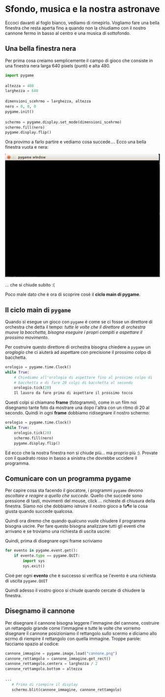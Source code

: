 # Sfondo, musica e la nostra astronave

Eccoci davanti al foglo bianco, vediamo di rimepirlo. Vogliamo fare una bella finestra che resta aperta fino a quando 
non la chiudiamo con il nostro cannone fermo in basso al centro e una musica di sottofondo.

## Una bella finestra nera

Per prima cosa creiamo semplicemente il campo di gioco che consiste in una finestra nera larga 640 pixels (punti) e
alta 480.

```python
import pygame

altezza = 480
larghezza = 640

dimensioni_scehrmo = larghezza, altezza
nero = 0, 0, 0
pygame.init()

schermo = pygame.display.set_mode(dimensioni_scehrmo)
schermo.fill(nero)
pygame.display.flip()
```

Ora provimo a farlo partire e vediamo cosa succede.... Ecco una bella finestra vuota e nera:

![Finestra vuota e nera](vuoto.png)

... che si chiude subito :(

Poco male dato che è ora di scoprire cosè il **ciclo main di pygame**.

## Il ciclo main di `pygame`

Quando si esegue un gioco con `pygame` é come se ci fosse un direttore di orchestra che detta il tempo: *tutte le 
volte che il direttore di orchestra muove la bacchetta, bisogna eseguire i propri compiti e aspettare il prossimo 
movimento*.

Per costruire questo direttore di orchestra bisogna chiedere a `pygame` un *oroglogio* che ci aiuterà ad aspettare con
precisione il prossimo colpo di bacchetta.

```python
orologio = pygame.time.Clock()
while True:
    # Chiediamo all'orologio di aspettare fino al prossimo colpo di 
    # bacchetta e di fare 20 colpi di bacchetta al secondo
    orologio.tick(20)
    Il lavoro da fare prima di aspettare il prossimo tocco
```

Questi colpi si chiamano **frame** (fotogrammi), come in un film noi disegnamo tante foto da mostrare una dopo l'altra
con un ritmo di 20 al secondo. Quindi in ogni **frame** dobbiamo ridisegnare il nostro schermo:

```python
orologio = pygame.time.Clock()
while True:
    orologio.tick(20)
    schermo.fill(nero)
    pygame.display.flip()
```    

Ed ecco che la nostra finestra non si chiude più... ma proprio più :). Provate con il quadrato rosso in basso a sinistra
che dovrebbe uccidere il programma.

## Comunicare con un programma pygame

Per capire cosa sta facendo il giocatore, i programmi `pygame` devono *ascoltare e reagire a quello che succede*. Quello
che succede sono pressione di tasti, movimenti del mouse, click ... richieste di chiusura della finestra. Siamo noi che
dobbiamo istruire il nostro gioco a fa¶e la cosa giusta quando succede qualcosa.

Quindi ora diremo che quando qualcuno vuole chiudere il programma bisogna uscire. Per fare questo bisogna analizzare 
tutti gli eventi che arrivano e se troviamo una richiesta di uscita uscire:

Quindi, prima di disegnare ogni frame scriviamo

```python
for evento in pygame.event.get():
    if evento.type == pygame.QUIT:
        import sys
        sys.exit()
```

Cioè per ogni **evento** che è successo si verifica se l'evento è una richiesta di uscita `pygame.QUIT`

Quindi adesso il vostro gioco si chiude quando cercate di chiudere la finestra.

## Disegnamo il cannone

Per disegnare il cannone bisogna leggere l'immagine del cannone, costruire un rettangolo grande come l'immagine e
tutte le volte che vorremo disegnare il cannone posizioniamo il rettangolo sullo scermo e diciamo allo scrmo di
riempire il rettangolo con quella immagine. Troppe parole: facciamo spazio al codice:

```python
cannone_immagine = pygame.image.load("cannone.png")
cannone_rettamgolo = cannone_immagine.get_rect()
cannone_rettamgolo.centerx = larghezza / 2
cannone_rettamgolo.bottom = altezza

...
   # Prima di riempire il display
   schermo.blit(cannone_immagine, cannone_rettamgolo)

```

